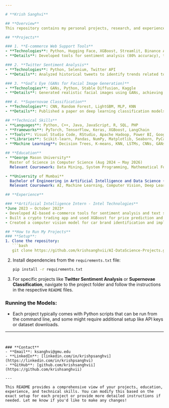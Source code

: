 ```yaml
---

# **Krish Sanghvi**

## **Overview**
This repository contains my personal projects, research, and experiences in **Data Science**, **Artificial Intelligence**, and **Machine Learning**. I am currently pursuing a **Master’s in Computer Science** at **George Mason University** and have previously completed a **Bachelor's in Artificial Intelligence and Data Science** from the **University of Mumbai**.

## **Projects**

### 1. **E-commerce Web Support Tools**  
- **Technologies**: Python, Hugging Face, XGBoost, Streamlit, Binance API, MTCNN, VGG16, CNN, Flask  
- **Details**: Developed tools for sentiment analysis (80% accuracy), text summarization, and a crypto trading app with price prediction using XGBoost. Also created a computer vision model for car brand identification and facial recognition.

### 2. **Twitter Sentiment Analysis**  
- **Technologies**: Python, Selenium, Twitter API  
- **Details**: Analyzed historical tweets to identify trends related to machine learning and AI topics. Scraped data and used machine learning to detect patterns across different countries.

### 3. **God’s Eye (GANs for Facial Image Generation)**  
- **Technologies**: GANs, Python, Stable Diffusion, Kaggle  
- **Details**: Generated realistic facial images using GANs, achieving an 85% accuracy rate in facial similarity metrics. Trained on over 100,000 images to improve image generation diversity.

### 4. **Supernovae Classification**  
- **Technologies**: CNN, Random Forest, LightGBM, MLP, KNN  
- **Details**: Published a paper on deep learning classification models for supernovae light curve data. CNNs outperformed other models, achieving a high AUC of 0.8425, recall of 0.9896, and precision of 0.8617.

## **Technical Skills**
- **Languages**: Python, C++, Java, JavaScript, R, SQL, PHP  
- **Frameworks**: PyTorch, TensorFlow, Keras, XGBoost, LangChain  
- **Tools**: Visual Studio Code, RStudio, Apache Hadoop, Power BI, Google Colab  
- **Libraries**: Scikit-learn, Pandas, NumPy, Matplotlib, Seaborn, PyCaret, HuggingFace  
- **Machine Learning**: Decision Trees, K-means, KNN, LSTMs, CNNs, GANs, DNNs, SVMs

## **Education**
- **George Mason University**  
  Master of Science in Computer Science (Aug 2024 – May 2026)  
  Relevant Coursework: Data Mining, System Programming, Mathematical Foundations of CS

- **University of Mumbai**  
  Bachelor of Engineering in Artificial Intelligence and Data Science (CGPA: 7.99/10)  
  Relevant Coursework: AI, Machine Learning, Computer Vision, Deep Learning, Natural Language Processing

## **Experience**

### **Artificial Intelligence Intern - Intel Technologies**  
*June 2023 – October 2023*  
- Developed AI-based e-commerce tools for sentiment analysis and text summarization.  
- Built a crypto trading app and used XGBoost for price prediction and Binance API for real-time trading.  
- Created a computer vision model for car brand identification and implemented facial recognition using MTCNN.

## **How to Run My Projects**
### **Setup**:
1. Clone the repository:
   ```bash
   git clone https://github.com/krishsanghvii/AI-DataScience-Projects.git
   ```
   
2. Install dependencies from the `requirements.txt` file:
   ```bash
   pip install -r requirements.txt
   ```

3. For specific projects like **Twitter Sentiment Analysis** or **Supernovae Classification**, navigate to the project folder and follow the instructions in the respective `README` files.

### **Running the Models**:
- Each project typically comes with Python scripts that can be run from the command line, and some might require additional setup like API keys or dataset downloads.

---
```


### **Contact**
- **Email**: ksanghvi@gmu.edu  
- **LinkedIn**: [linkedin.com/in/krishpsanghvi](https://linkedin.com/in/krishpsanghvi)  
- **GitHub**: [github.com/krishsanghvii](https://github.com/krishsanghvii)

---

This README provides a comprehensive view of your projects, education, experience, and technical skills. You can modify this based on the exact setup for each project or provide more detailed instructions if needed. Let me know if you'd like to make any changes!
